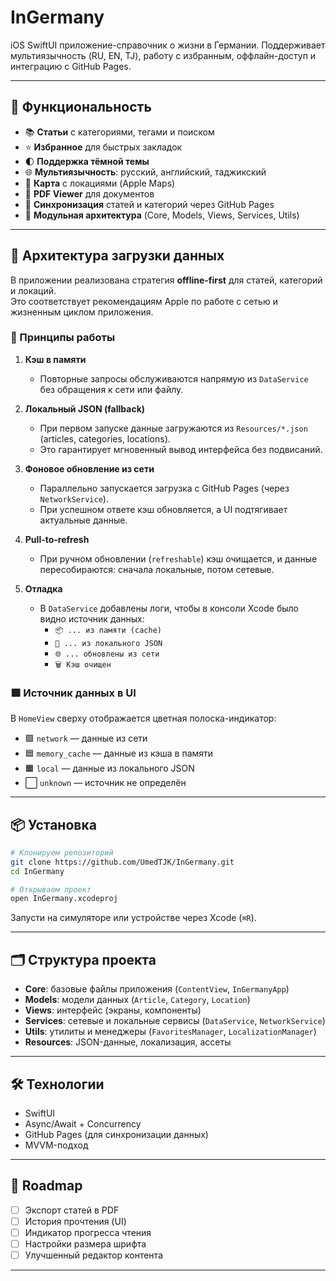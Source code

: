 # InGermany

iOS SwiftUI приложение-справочник о жизни в Германии. Поддерживает мультиязычность (RU, EN, TJ), работу с избранным, оффлайн-доступ и интеграцию с GitHub Pages.

---

## 🚀 Функциональность

- 📚 **Статьи** с категориями, тегами и поиском
- ⭐️ **Избранное** для быстрых закладок
- 🌓 **Поддержка тёмной темы**
- 🌐 **Мультиязычность**: русский, английский, таджикский
- 📍 **Карта** с локациями (Apple Maps)
- 📄 **PDF Viewer** для документов
- 🔄 **Синхронизация** статей и категорий через GitHub Pages
- 🧩 **Модульная архитектура** (Core, Models, Views, Services, Utils)

---

## 📡 Архитектура загрузки данных

В приложении реализована стратегия **offline-first** для статей, категорий и локаций.  
Это соответствует рекомендациям Apple по работе с сетью и жизненным циклом приложения.

### 🔑 Принципы работы
1. **Кэш в памяти**  
   - Повторные запросы обслуживаются напрямую из `DataService` без обращения к сети или файлу.  

2. **Локальный JSON (fallback)**  
   - При первом запуске данные загружаются из `Resources/*.json` (articles, categories, locations).  
   - Это гарантирует мгновенный вывод интерфейса без подвисаний.  

3. **Фоновое обновление из сети**  
   - Параллельно запускается загрузка с GitHub Pages (через `NetworkService`).  
   - При успешном ответе кэш обновляется, а UI подтягивает актуальные данные.  

4. **Pull-to-refresh**  
   - При ручном обновлении (`refreshable`) кэш очищается, и данные пересобираются: сначала локальные, потом сетевые.  

5. **Отладка**  
   - В `DataService` добавлены логи, чтобы в консоли Xcode было видно источник данных:  
     - `📦 ... из памяти (cache)`  
     - `📂 ... из локального JSON`  
     - `🌐 ... обновлены из сети`  
     - `🗑️ Кэш очищен`

### 🟩 Источник данных в UI
В `HomeView` сверху отображается цветная полоска-индикатор:
- 🟩 `network` — данные из сети  
- 🟦 `memory_cache` — данные из кэша в памяти  
- 🟧 `local` — данные из локального JSON  
- ⬜️ `unknown` — источник не определён

---

## 📦 Установка

```bash
# Клонируем репозиторий
git clone https://github.com/UmedTJK/InGermany.git
cd InGermany

# Открываем проект
open InGermany.xcodeproj
```

Запусти на симуляторе или устройстве через Xcode (`⌘R`).

---

## 🗂️ Структура проекта

- **Core**: базовые файлы приложения (`ContentView`, `InGermanyApp`)
- **Models**: модели данных (`Article`, `Category`, `Location`)
- **Views**: интерфейс (экраны, компоненты)
- **Services**: сетевые и локальные сервисы (`DataService`, `NetworkService`)
- **Utils**: утилиты и менеджеры (`FavoritesManager`, `LocalizationManager`)
- **Resources**: JSON-данные, локализация, ассеты

---

## 🛠 Технологии

- SwiftUI
- Async/Await + Concurrency
- GitHub Pages (для синхронизации данных)
- MVVM-подход

---

## 📌 Roadmap

- [ ] Экспорт статей в PDF
- [ ] История прочтения (UI)
- [ ] Индикатор прогресса чтения
- [ ] Настройки размера шрифта
- [ ] Улучшенный редактор контента

---
